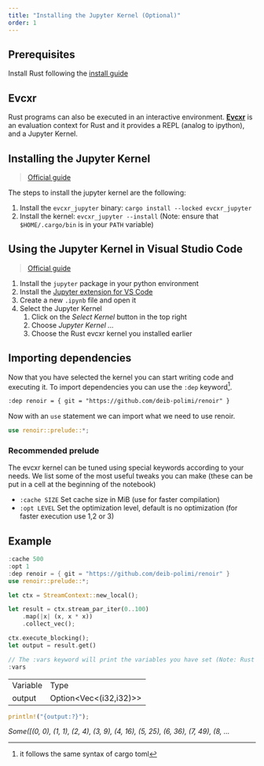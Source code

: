 ```yaml
---
title: "Installing the Jupyter Kernel (Optional)"
order: 1
---
```


## Prerequisites

Install Rust following the [install guide](../install)

## Evcxr

Rust programs can also be executed in an interactive environment.
[**Evcxr**](https://github.com/evcxr/evcxr) is an evaluation context for Rust and it provides a REPL (analog to ipython), and a Jupyter Kernel.

## Installing the Jupyter Kernel

> [Official guide](https://github.com/evcxr/evcxr/blob/main/evcxr_jupyter/README.md)

The steps to install the jupyter kernel are the following:

1. Install the `evcxr_jupyter` binary: `cargo install --locked evcxr_jupyter`
2. Install the kernel: `evcxr_jupyter --install` (Note: ensure that `$HOME/.cargo/bin` is in your `PATH` variable)

## Using the Jupyter Kernel in Visual Studio Code

> [Official guide](https://code.visualstudio.com/docs/datascience/jupyter-notebooks)

1. Install the `jupyter` package in your python environment
2. Install the [Jupyter extension for VS Code](https://marketplace.visualstudio.com/items?itemName=ms-toolsai.jupyter)
3. Create a new `.ipynb` file and open it
4. Select the Jupyter Kernel
    1. Click on the *Select Kernel* button in the top right
    2. Choose *Jupyter Kernel ...*
    3. Choose the Rust evcxr kernel you installed earlier

## Importing dependencies

Now that you have selected the kernel you can start writing code and executing it.
To import dependencies you can use the `:dep` keyword[^1].

[^1]: it follows the same syntax of cargo toml

```txt
:dep renoir = { git = "https://github.com/deib-polimi/renoir" }
```

Now with an `use` statement we can import what we need to use renoir.

```rust
use renoir::prelude::*;
```

### Recommended prelude

The evcxr kernel can be tuned using special keywords according to your needs. We list some of the most useful tweaks you can make (these can be put in a cell at the beginning of the notebook)

+ `:cache SIZE` Set cache size in MiB (use for faster compilation)
+ `:opt LEVEL` Set the optimization level, default is no optimization (for faster execution use 1,2 or 3)

## Example

```rust
:cache 500
:opt 1
:dep renoir = { git = "https://github.com/deib-polimi/renoir" }
use renoir::prelude::*;
```

```rust
let ctx = StreamContext::new_local();

let result = ctx.stream_par_iter(0..100)
    .map(|x| (x, x * x))
    .collect_vec();

ctx.execute_blocking();
let output = result.get()
```

```rust
// The :vars keyword will print the variables you have set (Note: Rust lifetime rules still apply!)
:vars
```

| | |
|-|-|
| Variable | Type |
| output | Option<Vec<(i32,i32)>> |

```rust
println!("{output:?}");
```

*Some([(0, 0), (1, 1), (2, 4), (3, 9), (4, 16), (5, 25), (6, 36), (7, 49), (8, ...*

